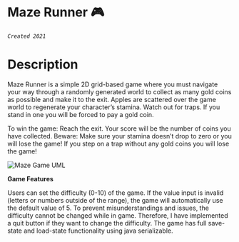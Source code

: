 # Maze Runner :video_game:
*`Created 2021`*

# Description
Maze Runner is a simple 2D grid-based game where you must navigate your way through a randomly generated world to collect as many gold coins as possible and make it to the exit. Apples are scattered over the game world to regenerate your character’s stamina. Watch out for traps. If you stand in one you will be forced to pay a gold coin. 

To win the game: Reach the exit. Your score will be the number of coins you have collected.
Beware: Make sure your stamina doesn’t drop to zero or you will lose the game! If you step on a trap without any gold coins you will lose the game!

![Maze Game UML](https://user-images.githubusercontent.com/69287038/232345221-b16f30d9-1e8b-4f34-a5a1-9f3f32fbee60.png)

**Game Features**

Users can set the difficulty (0-10) of the game. If the value input is invalid (letters or numbers outside of the range), the game will automatically use the default value of 5. To prevent misunderstandings and issues, the difficulty cannot be changed while in game. Therefore, I have implemented a quit button if they want to change the difficulty. The game has full save-state and load-state functionality using java serializable. 
